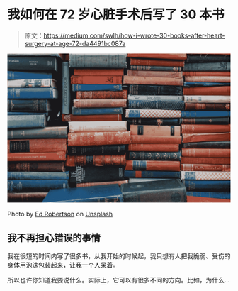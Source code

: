 # 我如何在 72 岁心脏手术后写了 30 本书

> 原文：<https://medium.com/swlh/how-i-wrote-30-books-after-heart-surgery-at-age-72-da4491bc087a>

![](img/af3f62718013a70eba83b689498afce5.png)

Photo by [Ed Robertson](https://unsplash.com/@eddrobertson?utm_source=medium&utm_medium=referral) on [Unsplash](https://unsplash.com?utm_source=medium&utm_medium=referral)

## 我不再担心错误的事情

我在很短的时间内写了很多书，从我开始的时候起，我只想有人把我脆弱、受伤的身体用泡沫包装起来，让我一个人呆着。

所以也许你知道我要说什么。实际上，它可以有很多不同的方向。比如，为什么…